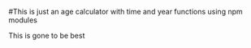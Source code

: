 #This is just an age calculator with time and year functions using npm modules


This is gone to be best
